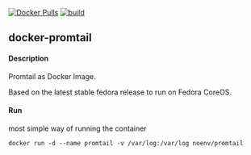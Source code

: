 [![Docker Pulls](https://badgen.net/docker/pulls/noenv/promtail)](https://hub.docker.com/r/noenv/promtail)
[![build](https://github.com/NoEnv/docker-promtail/actions/workflows/build.yml/badge.svg)](https://github.com/NoEnv/docker-promtail/actions/workflows/build.yml)

## docker-promtail

#### Description

Promtail as Docker Image.

Based on the latest stable fedora release to run on Fedora CoreOS.

#### Run

most simple way of running the container

    docker run -d --name promtail -v /var/log:/var/log noenv/promtail
